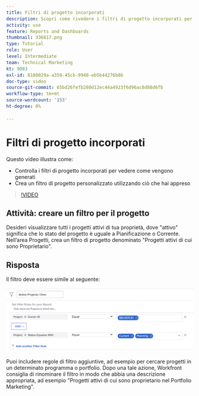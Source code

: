 ```yaml
---
title: Filtri di progetto incorporati
description: Scopri come rivedere i filtri di progetto incorporati per vedere come vengono generati e creare un filtro di progetto personalizzato in Workfront.
activity: use
feature: Reports and Dashboards
thumbnail: 336817.png
type: Tutorial
role: User
level: Intermediate
team: Technical Marketing
kt: 9083
exl-id: 8180029a-a350-45cb-9948-eb5b44276b86
doc-type: video
source-git-commit: 65bd26fefb280d12ec44a4923f6d96ac8d88d6fb
workflow-type: tm+mt
source-wordcount: '153'
ht-degree: 0%

---
```


# Filtri di progetto incorporati

Questo video illustra come:

* Controlla i filtri di progetto incorporati per vedere come vengono generati
* Crea un filtro di progetto personalizzato utilizzando ciò che hai appreso

>[!VIDEO](https://video.tv.adobe.com/v/336817/?quality=12&learn=on)


## Attività: creare un filtro per il progetto

Desideri visualizzare tutti i progetti attivi di tua proprietà, dove &quot;attivo&quot; significa che lo stato del progetto è uguale a Pianificazione o Corrente. Nell’area Progetti, crea un filtro di progetto denominato &quot;Progetti attivi di cui sono Proprietario&quot;.

## Risposta

Il filtro deve essere simile al seguente:

![Immagine della schermata per creare un filtro per il progetto](assets/opening-built-in-project-filters-1.png)

Puoi includere regole di filtro aggiuntive, ad esempio per cercare progetti in un determinato programma o portfolio. Dopo una tale azione, Workfront consiglia di rinominare il filtro in modo che abbia una descrizione appropriata, ad esempio &quot;Progetti attivi di cui sono proprietario nel Portfolio Marketing&quot;.
